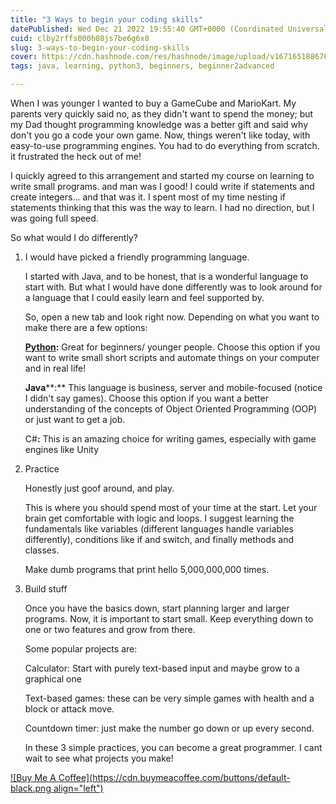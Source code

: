 ```yaml
---
title: "3 Ways to begin your coding skills"
datePublished: Wed Dec 21 2022 19:55:40 GMT+0000 (Coordinated Universal Time)
cuid: clby2rffs000h08js7be6g6x0
slug: 3-ways-to-begin-your-coding-skills
cover: https://cdn.hashnode.com/res/hashnode/image/upload/v1671651886764/Czkx2POEs.jpeg
tags: java, learning, python3, beginners, beginner2advanced

---
```


When I was younger I wanted to buy a GameCube and MarioKart. My parents very quickly said no, as they didn't want to spend the money; but my Dad thought programming knowledge was a better gift and said why don't you go a code your own game. Now, things weren't like today, with easy-to-use programming engines. You had to do everything from scratch. it frustrated the heck out of me!

I quickly agreed to this arrangement and started my course on learning to write small programs. and man was I good! I could write if statements and create integers... and that was it. I spent most of my time nesting if statements thinking that this was the way to learn. I had no direction, but I was going full speed.

So what would I do differently?

1. I would have picked a friendly programming language.
    
    I started with Java, and to be honest, that is a wonderful language to start with. But what I would have done differently was to look around for a language that I could easily learn and feel supported by.
    
    So, open a new tab and look right now. Depending on what you want to make there are a few options:
    
    [**Python**](https://www.python.org/downloads/)**:** Great for beginners/ younger people. Choose this option if you want to write small short scripts and automate things on your computer and in real life!
    
    **Java**\*\*:\*\* This language is business, server and mobile-focused (notice I didn't say games). Choose this option if you want a better understanding of the concepts of Object Oriented Programming (OOP) or just want to get a job.
    
    C#**:** This is an amazing choice for writing games, especially with game engines like Unity
    
2. Practice
    
    Honestly just goof around, and play.
    
    This is where you should spend most of your time at the start. Let your brain get comfortable with logic and loops. I suggest learning the fundamentals like variables (different languages handle variables differently), conditions like if and switch, and finally methods and classes.
    
    Make dumb programs that print hello 5,000,000,000 times.
    
3. Build stuff
    
    Once you have the basics down, start planning larger and larger programs. Now, it is important to start small. Keep everything down to one or two features and grow from there.
    
    Some popular projects are:
    
    Calculator: Start with purely text-based input and maybe grow to a graphical one
    
    Text-based games: these can be very simple games with health and a block or attack move.
    
    Countdown timer: just make the number go down or up every second.
    
    In these 3 simple practices, you can become a great programmer. I cant wait to see what projects you make!
    

[![Buy Me A Coffee](https://cdn.buymeacoffee.com/buttons/default-black.png align="left")](https://www.buymeacoffee.com/yelk11)
